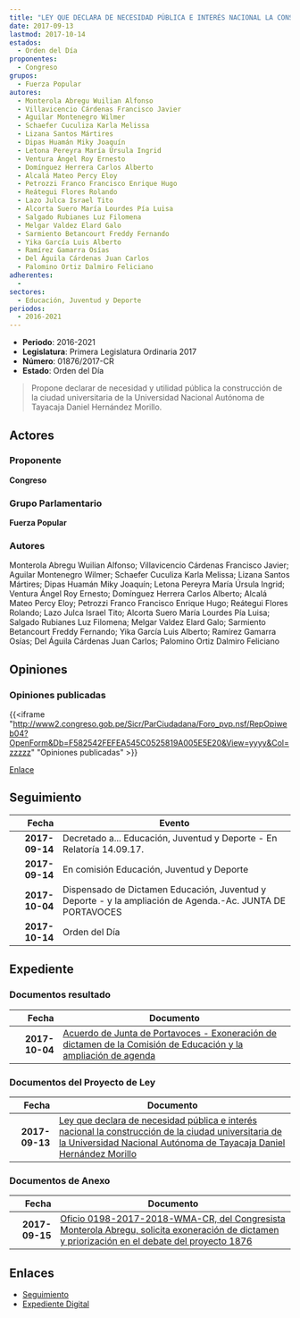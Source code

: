 ```yaml
---
title: "LEY QUE DECLARA DE NECESIDAD PÚBLICA E INTERÉS NACIONAL LA CONSTRUCCIÓN DE LA CIUDAD UNIVERSITARIA DE LA UNIVERSIDAD NACIONAL AUTÓNOMA DE TAYACAJA DANIEL HERNÁNDEZ MORILLO"
date: 2017-09-13
lastmod: 2017-10-14
estados: 
  - Orden del Día
proponentes: 
  - Congreso
grupos: 
  - Fuerza Popular
autores: 
  - Monterola Abregu Wuilian Alfonso
  - Villavicencio Cárdenas Francisco Javier
  - Aguilar Montenegro Wilmer
  - Schaefer Cuculiza Karla Melissa
  - Lizana Santos Mártires
  - Dipas Huamán Miky Joaquín
  - Letona Pereyra María Úrsula Ingrid
  - Ventura Ángel Roy Ernesto
  - Domínguez Herrera Carlos Alberto
  - Alcalá Mateo Percy Eloy
  - Petrozzi Franco Francisco Enrique Hugo
  - Reátegui Flores Rolando
  - Lazo Julca Israel Tito
  - Alcorta Suero María Lourdes Pía Luisa
  - Salgado Rubianes Luz Filomena
  - Melgar Valdez Elard Galo
  - Sarmiento Betancourt Freddy Fernando
  - Yika García Luis Alberto
  - Ramírez Gamarra Osías
  - Del Águila Cárdenas Juan Carlos
  - Palomino Ortiz Dalmiro Feliciano
adherentes: 
  - 
sectores: 
  - Educación, Juventud y Deporte 
periodos: 
  - 2016-2021
---
```


- **Periodo**: 2016-2021
- **Legislatura**: Primera Legislatura Ordinaria 2017
- **Número**: 01876/2017-CR
- **Estado**: Orden del Día

> Propone declarar de necesidad y utilidad pública la construcción de la ciudad universitaria de la Universidad Nacional Autónoma de Tayacaja Daniel Hernández Morillo.


## Actores

### Proponente

**Congreso**

### Grupo Parlamentario

**Fuerza Popular**

### Autores

Monterola Abregu Wuilian Alfonso; Villavicencio Cárdenas Francisco Javier; Aguilar Montenegro Wilmer; Schaefer Cuculiza Karla Melissa; Lizana Santos Mártires; Dipas Huamán Miky Joaquín; Letona Pereyra María Úrsula Ingrid; Ventura Ángel Roy Ernesto; Domínguez Herrera Carlos Alberto; Alcalá Mateo Percy Eloy; Petrozzi Franco Francisco Enrique Hugo; Reátegui Flores Rolando; Lazo Julca Israel Tito; Alcorta Suero María Lourdes Pía Luisa; Salgado Rubianes Luz Filomena; Melgar Valdez Elard Galo; Sarmiento Betancourt Freddy Fernando; Yika García Luis Alberto; Ramírez Gamarra Osías; Del Águila Cárdenas Juan Carlos; Palomino Ortiz Dalmiro Feliciano


## Opiniones

### Opiniones publicadas

{{<iframe "http://www2.congreso.gob.pe/Sicr/ParCiudadana/Foro_pvp.nsf/RepOpiweb04?OpenForm&Db=F582542FEFEA545C0525819A005E5E20&View=yyyy&Col=zzzzz" "Opiniones publicadas" >}}

[Enlace](http://www2.congreso.gob.pe/Sicr/ParCiudadana/Foro_pvp.nsf/RepOpiweb04?OpenForm&Db=F582542FEFEA545C0525819A005E5E20&View=yyyy&Col=zzzzz)

## Seguimiento

| Fecha | Evento |
|------:|--------|
| **2017-09-14** | Decretado a... Educación, Juventud y Deporte - En Relatoría 14.09.17.|
| **2017-09-14** | En comisión Educación, Juventud y Deporte|
| **2017-10-04** | Dispensado de Dictamen Educación, Juventud y Deporte - y la ampliación de Agenda.-Ac. JUNTA DE PORTAVOCES|
| **2017-10-14** | Orden del Día|


## Expediente


### Documentos resultado

| Fecha | Documento |
|------:|--------|
| **2017-10-04** | [Acuerdo de Junta de Portavoces - Exoneración de dictamen de la Comisión de Educación y la ampliación de agenda](http://www.leyes.congreso.gob.pe/Documentos/2016_2021/Acuerdos/Junta_Portavoces/AJP0187620171004.pdf) |

### Documentos del Proyecto de Ley

| Fecha | Documento |
|------:|--------|
| **2017-09-13** | [Ley que declara de necesidad pública e interés nacional la construcción de la ciudad universitaria de la Universidad Nacional Autónoma de Tayacaja Daniel Hernández Morillo](http://www.leyes.congreso.gob.pe/Documentos/2016_2021/Proyectos_de_Ley_y_de_Resoluciones_Legislativas/PL0187620170913..pdf) |

### Documentos de Anexo

| Fecha | Documento |
|------:|--------|
| **2017-09-15** | [Oficio 0198-2017-2018-WMA-CR, del Congresista Monterola Abregu, solicita exoneración de dictamen y priorización en el debate del proyecto 1876](http://www.leyes.congreso.gob.pe/Documentos/2016_2021/Oficios/Congresistas/OFICIO-0198-2017-2018-WMA-CR.pdf) |

## Enlaces 

- [Seguimiento](http://www2.congreso.gob.pe/Sicr/TraDocEstProc/CLProLey2016.nsf/f7fff46988ca05b1052578e100829cc7/cd8d58c6cde4d4aa0525819a006f0c1d?OpenDocument)
- [Expediente Digital](http://www2.congreso.gob.pe/Sicr/TraDocEstProc/CLProLey2016.nsf/f7fff46988ca05b1052578e100829cc7/cd8d58c6cde4d4aa0525819a006f0c1d?OpenDocument&Click=05257FB7005EB655.eb71d0cf91d8294e05256cdf006b5706/$Body/0.1C6C)
